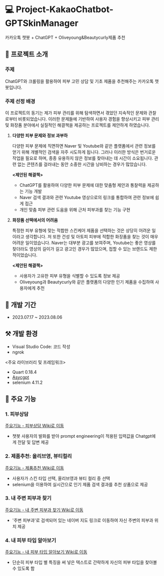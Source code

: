 # 💻 Project-KakaoChatbot-GPTSkinManager
카카오톡 챗봇 + ChatGPT + Oliveyoung&Beautycurly제품 추천
## 🧴 프로젝트 소개
### 주제
ChatGPT와 크롤링을 활용하여 피부 고민 상담 및 기초 제품을 추천해주는 카카오톡 챗봇입니다. 
### 주제 선정 배경
이 프로젝트의 동기는 제가 피부 관리를 위해 탐색하면서 겪었던 지속적인 문제와 관찰로부터 비롯되었습니다. 이러한 문제들에 기반하여 사용자 경험을 향상시키고 피부 관리 및 화장품 분야에서 실질적인 해결책을 제공하는 프로젝트를 제안하게 하였습니다.

1. **다양한 피부 문제와 정보 과부하**

      다양한 피부 문제에 직면하면 Naver 및 Youtube와 같은 플랫폼에서 관련 정보를 얻기 위해 개별적인 검색을 자주 시도하게 됩니다. 그러나 이러한 방식은 번거로운 작업을 필요로 하며, 종종 유용하지 않은 정보를 찾아내는 데 시간이 소요됩니다. 관련 없는 콘텐츠를 걸러내는 동안 소중한 시간을 낭비하는 경우가 많았습니다.
    
      **<제안된 해결책>**
      - ChatGPT를 활용하여 다양한 피부 문제에 대한 맞춤형 제안과 통찰력을 제공하는 기능 개발
      - Naver 검색 결과와 관련 Youtube 영상으로의 링크를 통합하여 관련 정보에 쉽게 접근
      - 개인 맞춤 피부 관련 도움을 위해 근처 피부과를 찾는 기능 구현

2. **화장품 선택에서의 어려움**

      특정한 피부 유형에 맞는 적합한 스킨케어 제품을 선택하는 것은 상당히 어려운 일이라고 생각합니다. 저 또한 건성 및 아토피 피부에 적합한 화장품을 찾는 것이 매우 어려운 일이었습니다. 
      Naver는 대부분 광고를 보여주며, Youtube는 좋은 영상를 찾더라도 영상의 길이가 길고 광고인 경우가 많았으며, 접할 수 있는 브랜드도 제한적이었습니다.
    
      **<제안된 해결책>**
      - 사용자가 고유한 피부 유형을 식별할 수 있도록 정보 제공
      - Oliveyoung과 Beautycurly와 같은 플랫폼의 다양한 인기 제품을 수집하여 사용자에게 추천

## 📅 개발 기간
- 2023.07.17 ~ 2023.08.06
## ⚒️ 개발 환경
- Visual Studio Code: 코드 작성
- ngrok

<주요 라이브러리 및 프레임워크>
- Quart 0.18.4
- [Asycgpt](https://github.com/Just1z/asyncgpt)
- selenium 4.11.2
  
## 🧩 주요 기능
### 1. 피부상담 
[주요기능 - 피부상담 Wiki로 이동](https://github.com/rsohyun/kakaochatbot_GPTSkinManager/wiki/%EC%A3%BC%EC%9A%94-%EA%B8%B0%EB%8A%A5-%EC%86%8C%EA%B0%9C-:-%EB%82%B4-%EC%A3%BC%EB%B3%80-%ED%94%BC%EB%B6%80%EA%B3%BC-%EC%B0%BE%EA%B8%B0)
- 챗봇 사용자의 발화를 받아 prompt engineering이 적용된 입력값을 Chatgpt에게 전달 및 답변 제공 
### 2. 제품추천: 올리브영, 뷰티컬리
[주요기능 - 제품추천 Wiki로 이동](https://github.com/rsohyun/kakaochatbot_GPTSkinManager/wiki/%EC%A3%BC%EC%9A%94-%EA%B8%B0%EB%8A%A5-%EC%86%8C%EA%B0%9C-:-%EC%A0%9C%ED%92%88-%EC%B6%94%EC%B2%9C)
- 사용자가 스킨 타입 선택, 올리브영과 뷰티 컬리 중 선택
- selenium을 이용하여 실시간으로 인기 제품 검색 결과를 추천 상품으로 제공
### 3. 내 주변 피부과 찾기
[주요기능 - 내 주변 피부과 찾기 Wiki로 이동](https://github.com/rsohyun/kakaochatbot_GPTSkinManager/wiki/%EC%A3%BC%EC%9A%94-%EA%B8%B0%EB%8A%A5-%EC%86%8C%EA%B0%9C-:-%EB%82%B4-%EC%A3%BC%EB%B3%80-%ED%94%BC%EB%B6%80%EA%B3%BC-%EC%B0%BE%EA%B8%B0)
- '주변 피부과'로 검색되어 있는 네이버 지도 링크로 이동하여 자신 주변의 피부과 위치 제공
### 4. 내 피부 타입 알아보기 
[주요기능 - 내 피부 타입 알아보기  Wiki로 이동](https://github.com/rsohyun/kakaochatbot_GPTSkinManager/wiki/%EC%A3%BC%EC%9A%94-%EA%B8%B0%EB%8A%A5-%EC%86%8C%EA%B0%9C-:-%ED%94%BC%EB%B6%80-%ED%83%80%EC%9E%85-%EC%95%8C%EC%95%84%EB%B3%B4%EA%B8%B0)
- 단순히 피부 타입 별 특징을 써 넣은 텍스트로 간략하게 자신의 피부 타입을 찾아볼 수 있도록 함
